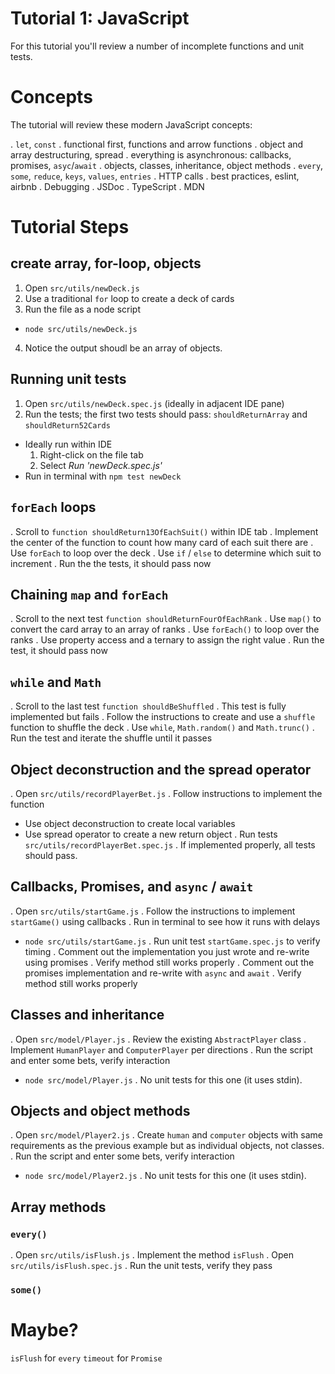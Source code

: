 # Tutorial 1: JavaScript

For this tutorial you'll review a number of incomplete functions and unit tests.

# Concepts

The tutorial will review these modern JavaScript concepts:

. `let`, `const`
. functional first, functions and arrow functions
. object and array destructuring, spread 
. everything is asynchronous: callbacks, promises, `asyc`/`await`
. objects, classes, inheritance, object methods
. `every`, `some`, `reduce`, `keys`, `values`, `entries`
. HTTP calls
. best practices, eslint, airbnb
. Debugging
. JSDoc
. TypeScript
. MDN

# Tutorial Steps

## create array, for-loop, objects

1. Open `src/utils/newDeck.js`
2. Use a traditional `for` loop to create a deck of cards
3. Run the file as a node script
  * `node src/utils/newDeck.js`
4. Notice the output shoudl be an array of objects.

## Running unit tests

1. Open `src/utils/newDeck.spec.js` (ideally in adjacent IDE pane)
2. Run the tests; the first two tests should pass: `shouldReturnArray` and `shouldReturn52Cards`
  * Ideally run within IDE
    1. Right-click on the file tab
    2. Select *Run 'newDeck.spec.js'*
  * Run in terminal with `npm test newDeck`

## `forEach` loops   

. Scroll to `function shouldReturn13OfEachSuit()` within IDE tab
. Implement the center of the function to count how many card of each suit there are
. Use `forEach` to loop over the deck
. Use `if` / `else` to determine which suit to increment
. Run the the tests, it should pass now

## Chaining `map` and `forEach`

. Scroll to the next test `function shouldReturnFourOfEachRank`
. Use `map()` to convert the card array to an array of ranks
. Use `forEach()` to loop over the ranks
. Use property access and a ternary to assign the right value
. Run the test, it should pass now

## `while` and `Math`

. Scroll to the last test `function shouldBeShuffled`
. This test is fully implemented but fails
. Follow the instructions to create and use a `shuffle` function to shuffle the deck
. Use `while`, `Math.random()` and `Math.trunc()`
. Run the test and iterate the shuffle until it passes

## Object deconstruction and the spread operator

. Open `src/utils/recordPlayerBet.js`
. Follow instructions to implement the function
  * Use object deconstruction to create local variables
  * Use spread operator to create a new return object
. Run tests `src/utils/recordPlayerBet.spec.js`
. If implemented properly, all tests should pass.

## Callbacks, Promises, and `async` / `await`

. Open `src/utils/startGame.js`
. Follow the instructions to implement `startGame()` using callbacks
. Run in terminal to see how it runs with delays
  * `node src/utils/startGame.js`
. Run unit test `startGame.spec.js` to verify timing
. Comment out the implementation you just wrote and re-write using promises
. Verify method still works properly
. Comment out the promises implementation and re-write with `async` and `await`
. Verify method still works properly

## Classes and inheritance

. Open `src/model/Player.js`
. Review the existing `AbstractPlayer` class
. Implement `HumanPlayer` and `ComputerPlayer` per directions
. Run the script and enter some bets, verify interaction
  * `node src/model/Player.js`
. No unit tests for this one (it uses stdin).

## Objects and object methods

. Open `src/model/Player2.js`
. Create `human` and `computer` objects with same requirements as the previous example but as individual objects, not classes.
. Run the script and enter some bets, verify interaction
  * `node src/model/Player2.js`
. No unit tests for this one (it uses stdin).

## Array methods

### `every()`
. Open `src/utils/isFlush.js`
. Implement the method `isFlush`
. Open `src/utils/isFlush.spec.js`
. Run the unit tests, verify they pass

### `some()`


# Maybe?

`isFlush` for `every`
`timeout` for `Promise`
